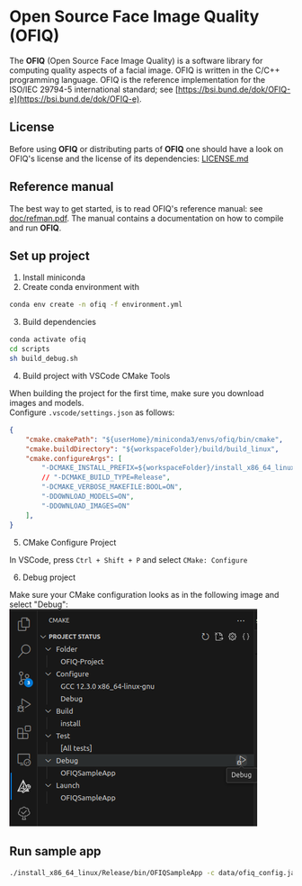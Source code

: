 # Open Source Face Image Quality (OFIQ)

The __OFIQ__ (Open Source Face Image Quality) is a software library for computing quality 
aspects of a facial image. OFIQ is written in the C/C++ programming language.
OFIQ is the reference implementation for the ISO/IEC 29794-5 international
standard; see [https://bsi.bund.de/dok/OFIQ-e](https://bsi.bund.de/dok/OFIQ-e).

## License
Before using __OFIQ__ or distributing parts of __OFIQ__ one should have a look
on OFIQ's license and the license of its dependencies: [LICENSE.md](LICENSE.md)
  
## Reference manual
The best way to get started, is to read OFIQ's reference manual: 
see [doc/refman.pdf](doc/refman.pdf). The manual contains a documentation on
how to compile and run __OFIQ__.

## Set up project

1. Install miniconda
2. Create conda environment with

```bash
conda env create -n ofiq -f environment.yml
```

3. Build dependencies

```bash
conda activate ofiq
cd scripts
sh build_debug.sh
```

4. Build project with VSCode CMake Tools

When building the project for the first time, make sure you download images and models. \
Configure `.vscode/settings.json` as follows:

```json
{
    "cmake.cmakePath": "${userHome}/miniconda3/envs/ofiq/bin/cmake",
    "cmake.buildDirectory": "${workspaceFolder}/build/build_linux",
    "cmake.configureArgs": [
        "-DCMAKE_INSTALL_PREFIX=${workspaceFolder}/install_x86_64_linux",
        // "-DCMAKE_BUILD_TYPE=Release",
        "-DCMAKE_VERBOSE_MAKEFILE:BOOL=ON",
        "-DDOWNLOAD_MODELS=ON",
        "-DDOWNLOAD_IMAGES=ON"
    ],
}
```

5. CMake Configure Project

In VSCode, press `Ctrl + Shift + P` and select `CMake: Configure`

6. Debug project

Make sure your CMake configuration looks as in the following image and select "Debug":
![CMake Config](assets/cmake_config.png)



## Run sample app
```bash
./install_x86_64_linux/Release/bin/OFIQSampleApp -c data/ofiq_config.jaxn -i data/tests/images -o results/out.csv
```
